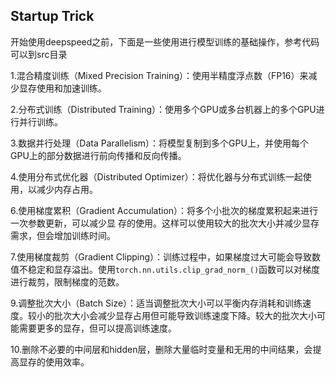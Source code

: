 ## Startup Trick

开始使用deepspeed之前，下面是一些使用进行模型训练的基础操作，参考代码可以到src目录

1.混合精度训练（Mixed Precision Training）：使用半精度浮点数（FP16）来减少显存使用和加速训练。

2.分布式训练（Distributed Training）：使用多个GPU或多台机器上的多个GPU进行并行训练。

3.数据并行处理（Data Parallelism）：将模型复制到多个GPU上，并使用每个GPU上的部分数据进行前向传播和反向传播。

4.使用分布式优化器（Distributed Optimizer）：将优化器与分布式训练一起使用，以减少内存占用。

6.使用梯度累积（Gradient Accumulation）：将多个小批次的梯度累积起来进行一次参数更新，可以减少显
存的使用。这样可以使用较大的批次大小并减少显存需求，但会增加训练时间。

7.使用梯度裁剪（Gradient Clipping）：训练过程中，如果梯度过大可能会导致数值不稳定和显存溢出。使用`torch.nn.utils.clip_grad_norm_()`函数可以对梯度进行裁剪，限制梯度的范数。

9.调整批次大小（Batch Size）：适当调整批次大小可以平衡内存消耗和训练速度。较小的批次大小会减少显存占用但可能导致训练速度下降。较大的批次大小可能需要更多的显存，但可以提高训练速度。

10.删除不必要的中间层和hidden层，删除大量临时变量和无用的中间结果，会提高显存的使用效率。